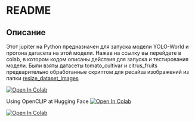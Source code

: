 # README

## Описание
Этот jupiter на Python предназначен для запуска модели YOLO-World и прогона датасета на этой модели. Нажав на ссылку вы перейдете в colab, в котором кодом описаны действия для запуска и тестирования модели. Были взяты датасеты tomato_cultivar и citrus_fruits  предварительно обработанные скриптом для ресайза изображений из папки [resize_dataset_images](base.md#resize_dataset_images)

[![Open In Colab](https://colab.research.google.com/assets/colab-badge.svg)](https://colab.research.google.com/drive/1D_Z8VXjrZ1uBl0bYCxGRR_gN6ouvGdJ-#scrollTo=Gn_aDdKTZFz2) 



Using OpenCLIP at Hugging Face
[![Open In Colab](https://colab.research.google.com/assets/colab-badge.svg)](https://colab.research.google.com/drive/1BXodXgMblyhUzQ0uGrViXvFo8L2Q4PwV#scrollTo=kZkk-IgWR7JN)

[![Open In Colab](https://colab.research.google.com/assets/colab-badge.svg)](https://colab.research.google.com/drive/1DAmUGwVFkUS_sBI48ZQx8qyKvi17scBs?hl=ru#scrollTo=en7snzd9oyG_)
